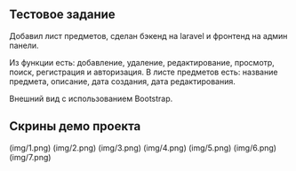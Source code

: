

## Тестовое задание

Добавил лист предметов, сделан бэкенд на laravel и фронтенд на админ панели.

Из функции есть: добавление, удаление, редактирование, просмотр, поиск, регистрация и авторизация.
В листе предметов есть: название предмета, описание, дата создания, дата редактирования.

Внешний вид с использованием Bootstrap.


## Скрины демо проекта
(img/1.png)
(img/2.png)
(img/3.png)
(img/4.png)
(img/5.png)
(img/6.png)
(img/7.png)

